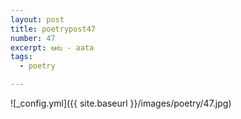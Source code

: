 ```yaml
---
layout: post
title: poetrypost47
number: 47
excerpt: ఆట - aata
tags:
  - poetry

---
```




![_config.yml]({{ site.baseurl }}/images/poetry/47.jpg)

